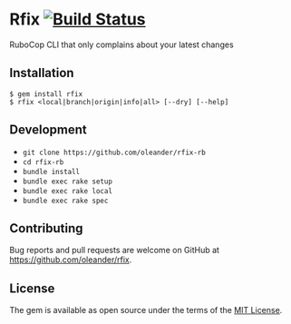 # Rfix [![Build Status](https://travis-ci.org/oleander/rfix-rb.svg?branch=master)](https://travis-ci.org/oleander/rfix-rb)

RuboCop CLI that only complains about your latest changes

## Installation

``` shell
$ gem install rfix
$ rfix <local|branch|origin|info|all> [--dry] [--help]
```

## Development

- `git clone https://github.com/oleander/rfix-rb`
- `cd rfix-rb`
- `bundle install`
- `bundle exec rake setup`
- `bundle exec rake local`
- `bundle exec rake spec`

## Contributing

Bug reports and pull requests are welcome on GitHub at https://github.com/oleander/rfix.


## License

The gem is available as open source under the terms of the [MIT License](https://opensource.org/licenses/MIT).
